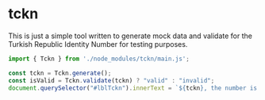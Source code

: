 # tckn

This is just a simple tool written to generate mock data and validate for the Turkish Republic Identity Number for testing purposes.<br>

```js
import { Tckn } from './node_modules/tckn/main.js';

const tckn = Tckn.generate();
const isValid = Tckn.validate(tckn) ? "valid" : "invalid";
document.querySelector("#lblTckn").innerText = `${tckn}, the number is ${isValid}`;
```